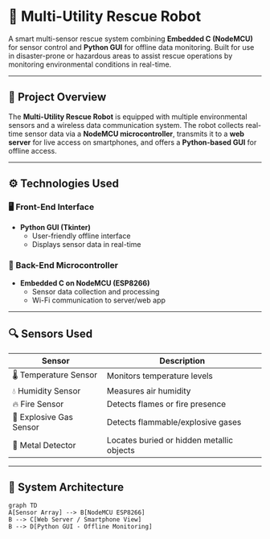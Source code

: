 # 🤖 Multi-Utility Rescue Robot

A smart multi-sensor rescue system combining **Embedded C (NodeMCU)** for sensor control and **Python GUI** for offline data monitoring. Built for use in disaster-prone or hazardous areas to assist rescue operations by monitoring environmental conditions in real-time.

---

## 📌 Project Overview

The **Multi-Utility Rescue Robot** is equipped with multiple environmental sensors and a wireless data communication system. The robot collects real-time sensor data via a **NodeMCU microcontroller**, transmits it to a **web server** for live access on smartphones, and offers a **Python-based GUI** for offline access.

---

## ⚙️ Technologies Used

### 🖥️ Front-End Interface
- **Python GUI (Tkinter)**
  - User-friendly offline interface
  - Displays sensor data in real-time

### 🔧 Back-End Microcontroller
- **Embedded C on NodeMCU (ESP8266)**
  - Sensor data collection and processing
  - Wi-Fi communication to server/web app

---

## 🔍 Sensors Used

| Sensor                  | Description                                |
|-------------------------|--------------------------------------------|
| 🌡️ Temperature Sensor    | Monitors temperature levels               |
| 💧 Humidity Sensor       | Measures air humidity                     |
| 🔥 Fire Sensor           | Detects flames or fire presence           |
| 💨 Explosive Gas Sensor  | Detects flammable/explosive gases         |
| 🧲 Metal Detector        | Locates buried or hidden metallic objects |

---

## 🧠 System Architecture

```mermaid
graph TD
A[Sensor Array] --> B[NodeMCU ESP8266]
B --> C[Web Server / Smartphone View]
B --> D[Python GUI - Offline Monitoring]
